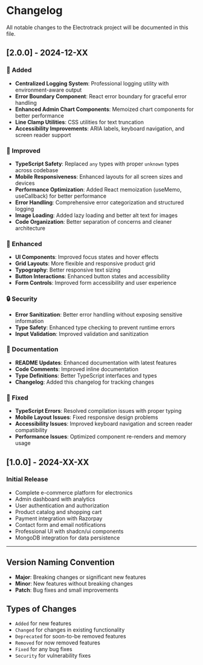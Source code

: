 # Changelog

All notable changes to the Electrotrack project will be documented in this file.

## [2.0.0] - 2024-12-XX

### 🚀 Added
- **Centralized Logging System**: Professional logging utility with environment-aware output
- **Error Boundary Component**: React error boundary for graceful error handling
- **Enhanced Admin Chart Components**: Memoized chart components for better performance
- **Line Clamp Utilities**: CSS utilities for text truncation
- **Accessibility Improvements**: ARIA labels, keyboard navigation, and screen reader support

### 🔧 Improved
- **TypeScript Safety**: Replaced `any` types with proper `unknown` types across codebase
- **Mobile Responsiveness**: Enhanced layouts for all screen sizes and devices
- **Performance Optimization**: Added React memoization (useMemo, useCallback) for better performance
- **Error Handling**: Comprehensive error categorization and structured logging
- **Image Loading**: Added lazy loading and better alt text for images
- **Code Organization**: Better separation of concerns and cleaner architecture

### 🎨 Enhanced
- **UI Components**: Improved focus states and hover effects
- **Grid Layouts**: More flexible and responsive product grid
- **Typography**: Better responsive text sizing
- **Button Interactions**: Enhanced button states and accessibility
- **Form Controls**: Improved form accessibility and user experience

### 🔒 Security
- **Error Sanitization**: Better error handling without exposing sensitive information
- **Type Safety**: Enhanced type checking to prevent runtime errors
- **Input Validation**: Improved validation and sanitization

### 📝 Documentation
- **README Updates**: Enhanced documentation with latest features
- **Code Comments**: Improved inline documentation
- **Type Definitions**: Better TypeScript interfaces and types
- **Changelog**: Added this changelog for tracking changes

### 🐛 Fixed
- **TypeScript Errors**: Resolved compilation issues with proper typing
- **Mobile Layout Issues**: Fixed responsive design problems
- **Accessibility Issues**: Improved keyboard navigation and screen reader compatibility
- **Performance Issues**: Optimized component re-renders and memory usage

## [1.0.0] - 2024-XX-XX

### Initial Release
- Complete e-commerce platform for electronics
- Admin dashboard with analytics
- User authentication and authorization
- Product catalog and shopping cart
- Payment integration with Razorpay
- Contact form and email notifications
- Professional UI with shadcn/ui components
- MongoDB integration for data persistence

---

## Version Naming Convention

- **Major**: Breaking changes or significant new features
- **Minor**: New features without breaking changes
- **Patch**: Bug fixes and small improvements

## Types of Changes

- `Added` for new features
- `Changed` for changes in existing functionality
- `Deprecated` for soon-to-be removed features
- `Removed` for now removed features
- `Fixed` for any bug fixes
- `Security` for vulnerability fixes
